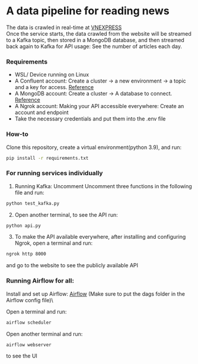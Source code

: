 A data pipeline for reading news 
===============================

The data is crawled in real-time at [VNEXPRESS](https://e.vnexpress.net/)\
Once the service starts, the data crawled from the website will be streamed to a Kafka topic, then stored in a MongoDB database, and then streamed back again to Kafka for API usage: See the number of articles each day. 

### Requirements 
- WSL/ Device running on Linux
- A Confluent account: Create a cluster -> a new environment -> a topic and a key for access. [Reference](https://developer.confluent.io/get-started/python/)
- A MongoDB account: Create a cluster -> A database to connect. [Reference](https://www.mongodb.com/languages/python)
- A Ngrok account: Making your API accessible everywhere: Create an account and endpoint
- Take the necessary credentials and put them into the .env file 

### How-to 
Clone this repository, create a virtual environment(python 3.9), and run:  
```bash
pip install -r requirements.txt
```

### For running services individually 
1. Running Kafka: Uncomment Uncomment three functions in the following file and run: 
```bash
python test_kafka.py
```
2. Open another terminal, to see the API run:
```bash
python api.py
```
3. To make the API available everywhere, after installing and configuring Ngrok, open a terminal and run: 
```bash
ngrok http 8000
```
and go to the website to see the publicly available API 

### Running Airflow for all: 
Install and set up Airflow: [Airflow](https://www.restack.io/docs/airflow-knowledge-apache-ubuntu-install-server-22-04-20-04-18-04) (Make sure to put the dags folder in the Airflow config file)\ 

Open a terminal and run: 
```bash 
airflow scheduler
```
Open another terminal and run: 
```bash 
airflow webserver
```
to see the UI 



